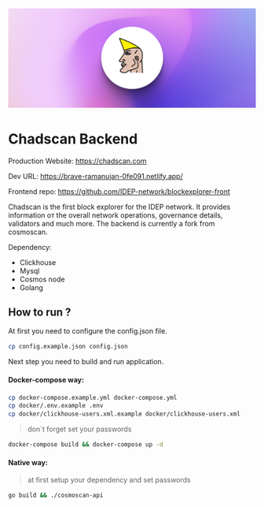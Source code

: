 <h1><p align="center"><img alt="Banner" src="chadscan_banner.png" /></p></h1>


# Chadscan Backend

Production Website: https://chadscan.com

Dev URL: https://brave-ramanujan-0fe091.netlify.app/


Frontend repo: https://github.com/IDEP-network/blockexplorer-front

Chadscan is the first block explorer for the IDEP network. It provides information oт the overall network operations, governance details, validators and much more.
The backend is currently a fork from cosmoscan.

Dependency:
 - Clickhouse
 - Mysql
 - Cosmos node
 - Golang

## How to run ?
At first you need to configure the config.json file.
```sh
cp config.example.json config.json
```
Next step you need to build and run application.
#### Docker-compose way:
```sh
cp docker-compose.example.yml docker-compose.yml
cp docker/.env.example .env
cp docker/clickhouse-users.xml.example docker/clickhouse-users.xml
```
> don`t forget set your passwords
```sh
docker-compose build && docker-compose up -d
```
#### Native way:
> at first setup your dependency and set passwords
```sh
go build && ./cosmoscan-api
```
